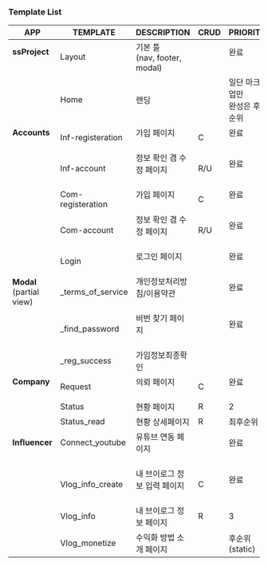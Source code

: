 ### Template List

| APP                           | TEMPLATE          | DESCRIPTION                     | CRUD | PRIORITY             |
| ----------------------------- | ----------------- | ------------------------------- | ---- | -------------------- |
| **ssProject**                 | Layout            | 기본 틀 <br />(nav, footer, modal) |      | 완료                    |
|                               | Home              | 랜딩                              |      | 일단 마크업만<br />완성은 후순위 |
| **Accounts**                  | Inf-registeration | 가입 페이지                          | C    | 완료                    |
|                               | Inf-account       | 정보 확인 겸 수정 페이지                  | R/U  | 완료                    |
|                               | Com-registeration | 가입 페이지                          | C    | 완료                    |
|                               | Com-account       | 정보 확인 겸 수정 페이지                  | R/U  | 완료                    |
|                               | Login             | 로그인 페이지                         |      | 완료                    |
| **Modal**<br />(partial view) | _terms_of_service | 개인정보처리방침/이용약관                   |      | 완료                  |
|                               | _find_password    | 비번 찾기 페이지                       |      | 완료                  |
|                               | _reg_success      | 가입정보최종확인                        |      |                   |
| **Company**                   | Request           | 의뢰 페이지                          | C    | 완료                    |
|                               | Status            | 현황 페이지                          | R    | 2                    |
|                               | Status_read       | 현황 상세페이지                        | R    | 최후순위                 |
| **Influencer**                | Connect_youtube   | 유튜브 연동 페이지                      |      | 완료                    |
|                               | Vlog_info_create  | 내 브이로그 정보 입력 페이지                | C    | 완료                    |
|                               | Vlog_info         | 내 브이로그 정보 페이지                   | R    | 3                    |
|                               | Vlog_monetize     | 수익화 방법 소개 페이지                   |      | 후순위(static)          |
